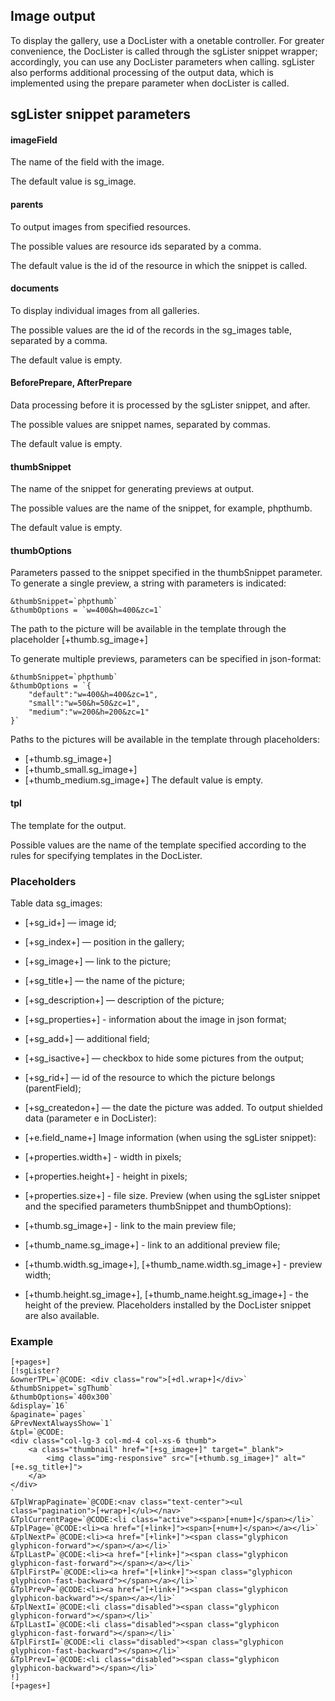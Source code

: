 ## Image output
To display the gallery, use a DocLister with a onetable controller. For greater convenience, the DocLister is called through the sgLister snippet wrapper; accordingly, you can use any DocLister parameters when calling. sgLister also performs additional processing of the output data, which is implemented using the prepare parameter when docLister is called.

## sgLister snippet parameters
#### imageField
The name of the field with the image.

The default value is sg_image.

#### parents
To output images from specified resources.

The possible values are resource ids separated by a comma.

The default value is the id of the resource in which the snippet is called.

#### documents
To display individual images from all galleries.

The possible values are the id of the records in the sg_images table, separated by a comma.

The default value is empty.

#### BeforePrepare, AfterPrepare
Data processing before it is processed by the sgLister snippet, and after.

The possible values are snippet names, separated by commas.

The default value is empty.

#### thumbSnippet
The name of the snippet for generating previews at output.

The possible values are the name of the snippet, for example, phpthumb.

The default value is empty.

#### thumbOptions
Parameters passed to the snippet specified in the thumbSnippet parameter. To generate a single preview, a string with parameters is indicated:
```
&thumbSnippet=`phpthumb`
&thumbOptions = `w=400&h=400&zc=1`
```
The path to the picture will be available in the template through the placeholder [+thumb.sg_image+]

To generate multiple previews, parameters can be specified in json-format:
```
&thumbSnippet=`phpthumb`
&thumbOptions = `{
    "default":"w=400&h=400&zc=1",
    "small":"w=50&h=50&zc=1",
    "medium":"w=200&h=200&zc=1"
}`
```
Paths to the pictures will be available in the template through placeholders:

* [+thumb.sg_image+]
* [+thumb_small.sg_image+]
* [+thumb_medium.sg_image+]
The default value is empty.

#### tpl
The template for the output.

Possible values are the name of the template specified according to the rules for specifying templates in the DocLister.

### Placeholders
Table data sg_images:

* [+sg_id+] — image id;
* [+sg_index+] — position in the gallery;
* [+sg_image+] — link to the picture;
* [+sg_title+] — the name of the picture;
* [+sg_description+] — description of the picture;
* [+sg_properties+] - information about the image in json format;
* [+sg_add+] — additional field;
* [+sg_isactive+] — checkbox to hide some pictures from the output;
* [+sg_rid+] — id of the resource to which the picture belongs (parentField);
* [+sg_createdon+] — the date the picture was added.
To output shielded data (parameter e in DocLister):

* [+e.field_name+]
Image information (when using the sgLister snippet):

* [+properties.width+] - width in pixels;
* [+properties.height+] - height in pixels;
* [+properties.size+] - file size.
Preview (when using the sgLister snippet and the specified parameters thumbSnippet and thumbOptions):

* [+thumb.sg_image+] - link to the main preview file;
* [+thumb_name.sg_image+] - link to an additional preview file;
* [+thumb.width.sg_image+], [+thumb_name.width.sg_image+] - preview width;
* [+thumb.height.sg_image+], [+thumb_name.height.sg_image+] - the height of the preview.
Placeholders installed by the DocLister snippet are also available.

### Example
```
[+pages+]
[!sgLister?
&ownerTPL=`@CODE: <div class="row">[+dl.wrap+]</div>`
&thumbSnippet=`sgThumb`
&thumbOptions=`400x300`
&display=`16`
&paginate=`pages`
&PrevNextAlwaysShow=`1`
&tpl=`@CODE:
<div class="col-lg-3 col-md-4 col-xs-6 thumb">
    <a class="thumbnail" href="[+sg_image+]" target="_blank">
        <img class="img-responsive" src="[+thumb.sg_image+]" alt="[+e.sg_title+]">
    </a>
</div>
`
&TplWrapPaginate=`@CODE:<nav class="text-center"><ul class="pagination">[+wrap+]</ul></nav>`
&TplCurrentPage=`@CODE:<li class="active"><span>[+num+]</span></li>`
&TplPage=`@CODE:<li><a href="[+link+]"><span>[+num+]</span></a></li>`
&TplNextP=`@CODE:<li><a href="[+link+]"><span class="glyphicon glyphicon-forward"></span></a></li>`
&TplLastP=`@CODE:<li><a href="[+link+]"><span class="glyphicon glyphicon-fast-forward"></span></a></li>`
&TplFirstP=`@CODE:<li><a href="[+link+]"><span class="glyphicon glyphicon-fast-backward"></span></a></li>`
&TplPrevP=`@CODE:<li><a href="[+link+]"><span class="glyphicon glyphicon-backward"></span></a></li>`
&TplNextI=`@CODE:<li class="disabled"><span class="glyphicon glyphicon-forward"></span></li>`
&TplLastI=`@CODE:<li class="disabled"><span class="glyphicon glyphicon-fast-forward"></span></li>`
&TplFirstI=`@CODE:<li class="disabled"><span class="glyphicon glyphicon-fast-backward"></span></li>`
&TplPrevI=`@CODE:<li class="disabled"><span class="glyphicon glyphicon-backward"></span></li>`
!]
[+pages+]
```
